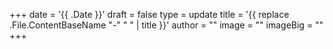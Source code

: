 +++
date = '{{ .Date }}'
draft = false
type = update
title = '{{ replace .File.ContentBaseName "-" " " | title }}'
author = ""
image = ""
imageBig = ""
+++


